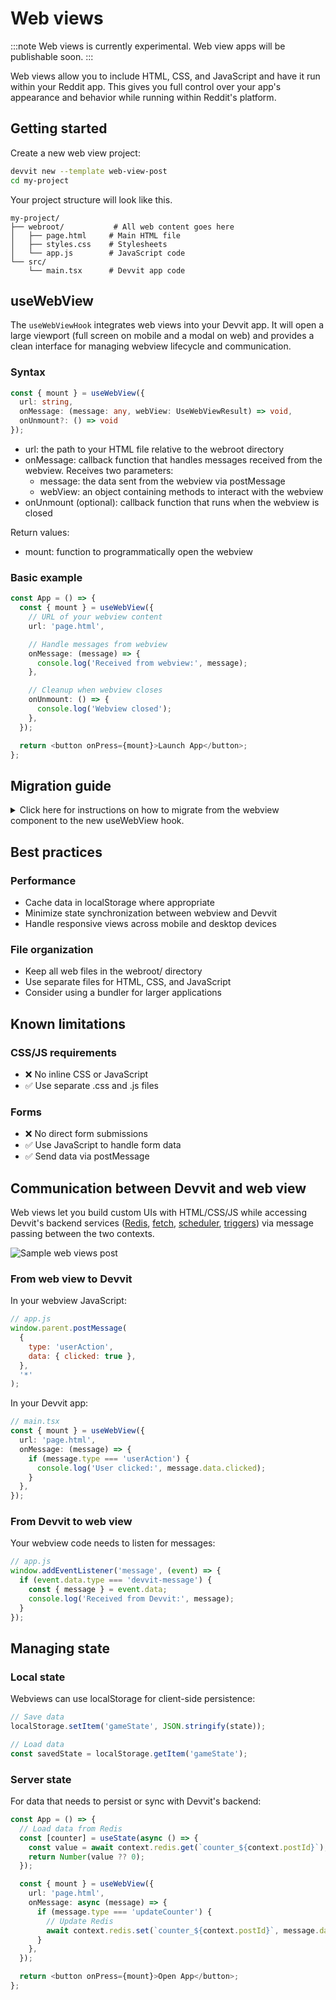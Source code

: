 # Web views

:::note
Web views is currently experimental. Web view apps will be publishable soon.
:::

Web views allow you to include HTML, CSS, and JavaScript and have it run within your Reddit app. This gives you full control over your app's appearance and behavior while running within Reddit's platform.

## Getting started

Create a new web view project:

```bash
devvit new --template web-view-post
cd my-project
```

Your project structure will look like this.

```
my-project/
├── webroot/           # All web content goes here
│   ├── page.html     # Main HTML file
│   ├── styles.css    # Stylesheets
│   └── app.js        # JavaScript code
└── src/
    └── main.tsx      # Devvit app code
```

## useWebView

The `useWebViewHook` integrates web views into your Devvit app. It will open a large viewport (full screen on mobile and a modal on web) and provides a clean interface for managing webview lifecycle and communication.

### Syntax

```typescript
const { mount } = useWebView({
  url: string,
  onMessage: (message: any, webView: UseWebViewResult) => void,
  onUnmount?: () => void
});
```

- url: the path to your HTML file relative to the webroot directory
- onMessage: callback function that handles messages received from the webview. Receives two parameters:
  - message: the data sent from the webview via postMessage
  - webView: an object containing methods to interact with the webview
- onUnmount (optional): callback function that runs when the webview is closed

Return values:

- mount: function to programmatically open the webview

### Basic example

```typescript
const App = () => {
  const { mount } = useWebView({
    // URL of your webview content
    url: 'page.html',

    // Handle messages from webview
    onMessage: (message) => {
      console.log('Received from webview:', message);
    },

    // Cleanup when webview closes
    onUnmount: () => {
      console.log('Webview closed');
    },
  });

  return <button onPress={mount}>Launch App</button>;
};
```

## Migration guide

<details>
  <summary>Click here for instructions on how to migrate from the webview component to the new useWebView hook.</summary>
  <div>
    <div>

This migration guide helps you migrate from using the webview component with visibility toggle, as used in our web-view-post template, to using the new useWebView hook. This will give you access to more gestures and sounds, and make sure your apps are performant in Reddit feeds.

**Overview**

The `useWebView` hook simplifies webview management with three main parameters:

- url: The URL of your webview content
- onMessage: Handler for messages from the webview
- onUnmount: Cleanup function that runs when the webview is closed

Instead of managing visibility with state, you'll use the mount function returned by the hook to open the webview.

**Before (webview component)**

```ts
// Managing visibility with state
const [webViewVisible, setWebViewVisible] = useState(false);

// Message handler
const onMessage = async (msg) => {
  if (msg.type === 'setCounter') {
    await context.redis.set(`counter_${context.postId}`, msg.data.newCounter.toString());
    setCounter(msg.data.newCounter);
  }
};

return (
  <vstack>
    <button onPress={() => setWebViewVisible(true)}>Launch App</button>
    {webViewVisible ? <webview id="myWebView" url="page.html" onMessage={onMessage} /> : null}
  </vstack>
);
```

**After (useWebView hook)**

```ts
import { useWebView } from '@devvit/public-api';

// Using useWebView hook
const { mount } = useWebView({
  // URL of your webview content
  url: 'page.html',

  // Message handler
  onMessage: async (message, webView) => {
    if (message.type === 'setCounter') {
      await context.redis.set(`counter_${context.postId}`, message.data.newCounter.toString());
      setCounter(message.data.newCounter);
    }
  },

  // Cleanup when webview is closed
  onUnmount: () => {
    context.ui.showToast('Web view closed!');
  },
});

return (
  <vstack>
    <button onPress={mount}>Launch App</button>
  </vstack>
);
```

**Key Differences**

1. Opening the web view

Old: Webview component was open immediately
The old web-view-post template toggled visibility with state (setWebViewVisible(true))

New: Use mount function from the hook

2. Message Handling

Old: Separate onMessage function passed as a parameter to component
New: Defined directly in useWebView parameters, along with access to an onUnmount function

3. Cleanup

Old: N/A
New: onUnmount parameter handles callback after cleanup

</div>
    <br/>
  </div>
</details>

## Best practices

### Performance

- Cache data in localStorage where appropriate
- Minimize state synchronization between webview and Devvit
- Handle responsive views across mobile and desktop devices

### File organization

- Keep all web files in the webroot/ directory
- Use separate files for HTML, CSS, and JavaScript
- Consider using a bundler for larger applications

## Known limitations

### CSS/JS requirements

- ❌ No inline CSS or JavaScript
- ✅ Use separate .css and .js files

### Forms

- ❌ No direct form submissions
- ✅ Use JavaScript to handle form data
- ✅ Send data via postMessage

## Communication between Devvit and web view

Web views let you build custom UIs with HTML/CSS/JS while accessing Devvit's backend services ([Redis](./capabilities/redis.md), [fetch](./capabilities/http-fetch.md), [scheduler](./capabilities/scheduler.md), [triggers](./capabilities/triggers.md)) via message passing between the two contexts.

![Sample web views post](./assets/webviews-devvit-architecture.png)

### From web view to Devvit

In your webview JavaScript:

```javascript
// app.js
window.parent.postMessage(
  {
    type: 'userAction',
    data: { clicked: true },
  },
  '*'
);
```

In your Devvit app:

```typescript
// main.tsx
const { mount } = useWebView({
  url: 'page.html',
  onMessage: (message) => {
    if (message.type === 'userAction') {
      console.log('User clicked:', message.data.clicked);
    }
  },
});
```

### From Devvit to web view

Your webview code needs to listen for messages:

```javascript
// app.js
window.addEventListener('message', (event) => {
  if (event.data.type === 'devvit-message') {
    const { message } = event.data;
    console.log('Received from Devvit:', message);
  }
});
```

## Managing state

### Local state

Webviews can use localStorage for client-side persistence:

```javascript
// Save data
localStorage.setItem('gameState', JSON.stringify(state));

// Load data
const savedState = localStorage.getItem('gameState');
```

### Server state

For data that needs to persist or sync with Devvit's backend:

```typescript
const App = () => {
  // Load data from Redis
  const [counter] = useState(async () => {
    const value = await context.redis.get(`counter_${context.postId}`);
    return Number(value ?? 0);
  });

  const { mount } = useWebView({
    url: 'page.html',
    onMessage: async (message) => {
      if (message.type === 'updateCounter') {
        // Update Redis
        await context.redis.set(`counter_${context.postId}`, message.data.newValue);
      }
    },
  });

  return <button onPress={mount}>Open App</button>;
};
```

